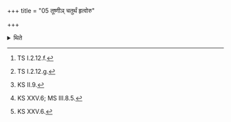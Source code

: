 +++
title = "05 तूष्णीञ् चतुर्थं हृत्वोरु"

+++

<details><summary>थिते</summary>

5. Having carried the soil silently for the fourth time with uru prathasva...[^1] having spread it, with dhruvāsi...[^2] having pressed it by means of the yoke-pin, with devebhyaḥ kalpasva[^3] having addressed it, with devebhyaḥ śundhasva having sprinkled water over it, with devebhyaḥ śumbhasva having scattered sand over it, having poured the remaining sprinkling-water towards the north of the Uttaravedi, with apo ripraṁ nirvahata[^5] having caused that water to drain through a single line (drawn from south) to the north by means of the wooden sword, with vibhrāḍ br̥hat pibatu.[^6] fixes the ends of the Uttaravedi.  

[^1]: TS I.2.12.f.  

[^2]: TS I.2.12.g.  

[^3]: KS II.9.  

[^4]: TS I.2.12.h.  

[^5]: KS XXV.6; MS III.8.5.

[^6]: KS XXV.6.
</details>
